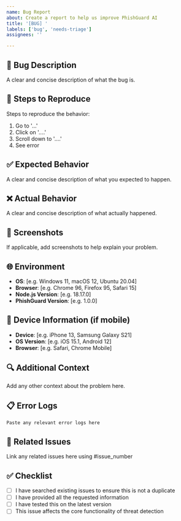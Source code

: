 ```yaml
---
name: Bug Report
about: Create a report to help us improve PhishGuard AI
title: '[BUG] '
labels: ['bug', 'needs-triage']
assignees: ''

---
```


## 🐛 Bug Description
A clear and concise description of what the bug is.

## 🔄 Steps to Reproduce
Steps to reproduce the behavior:
1. Go to '...'
2. Click on '....'
3. Scroll down to '....'
4. See error

## ✅ Expected Behavior
A clear and concise description of what you expected to happen.

## ❌ Actual Behavior
A clear and concise description of what actually happened.

## 📸 Screenshots
If applicable, add screenshots to help explain your problem.

## 🌐 Environment
- **OS**: [e.g. Windows 11, macOS 12, Ubuntu 20.04]
- **Browser**: [e.g. Chrome 96, Firefox 95, Safari 15]
- **Node.js Version**: [e.g. 18.17.0]
- **PhishGuard Version**: [e.g. 1.0.0]

## 📱 Device Information (if mobile)
- **Device**: [e.g. iPhone 13, Samsung Galaxy S21]
- **OS Version**: [e.g. iOS 15.1, Android 12]
- **Browser**: [e.g. Safari, Chrome Mobile]

## 🔍 Additional Context
Add any other context about the problem here.

## 📋 Error Logs
```
Paste any relevant error logs here
```

## 🔗 Related Issues
Link any related issues here using #issue_number

## ✅ Checklist
- [ ] I have searched existing issues to ensure this is not a duplicate
- [ ] I have provided all the requested information
- [ ] I have tested this on the latest version
- [ ] This issue affects the core functionality of threat detection